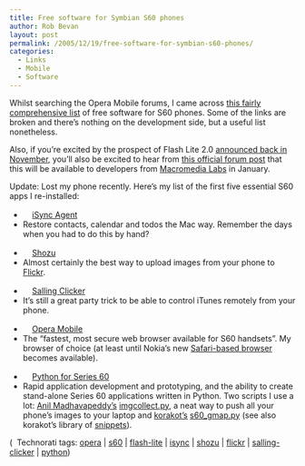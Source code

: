 ```yaml
---
title: Free software for Symbian S60 phones
author: Rob Bevan
layout: post
permalink: /2005/12/19/free-software-for-symbian-s60-phones/
categories:
  - Links
  - Mobile
  - Software
---
```

Whilst searching the Opera Mobile forums, I came across [this fairly comprehensive list][1] of free software for S60 phones. Some of the links are broken and there&#8217;s nothing on the development side, but a useful list nonetheless.

Also, if you&#8217;re excited by the prospect of Flash Lite 2.0 [announced back in November][2], you&#8217;ll also be excited to hear from [this official forum post][3] that this will be available to developers from [Macromedia Labs][4] in January.

Update: Lost my phone recently. Here&#8217;s my list of the first five essential S60 apps I re-installed:

<div class="links">
  <ul class="link">
    <li class="description">
      <a href="http://www.apple.com/macosx/features/isync/"><img src="http://robbevan.com/blog/wp-content/plugins/favicons/www.apple.com.favicon.ico" class="favicon" alt="" width="16" height="16" />iSync Agent</a>
    </li>
    <li class="notes">
      Restore contacts, calendar and todos the Mac way. Remember the days when you had to do this by hand?
    </li>
  </ul>
  
  <ul class="link">
    <li class="description">
      <a href="http://www.shozu.com"><img src="http://robbevan.com/blog/wp-content/plugins/favicons/www.shozu.com.favicon.ico" class="favicon" alt="" width="16" height="16" />Shozu</a>
    </li>
    <li class="notes">
      Almost certainly the best way to upload images from your phone to <a href="http://flickr.com/photos/robbevan/">Flickr</a>.
    </li>
  </ul>
  
  <ul class="link">
    <li class="description">
      <a href="http://www.salling.com/"><img src="http://robbevan.com/blog/wp-content/plugins/favicons/www.salling.com.favicon.ico" class="favicon" alt="" width="16" height="16" />Salling Clicker</a>
    </li>
    <li class="notes">
      It&#8217;s still a great party trick to be able to control iTunes remotely from your phone.
    </li>
  </ul>
  
  <ul class="link">
    <li class="description">
      <a href="http://www.opera.com/products/mobile/"><img src="http://robbevan.com/blog/wp-content/plugins/favicons/www.opera.com.favicon.ico" class="favicon" alt="" width="16" height="16" />Opera Mobile</a>
    </li>
    <li class="notes">
      The &#8220;fastest, most secure web browser available for S60 handsets&#8221;. My browser of choice (at least until Nokia&#8217;s new <a href="http://opensource.nokia.com/projects/S60browser/">Safari-based browser</a> becomes available).
    </li>
  </ul>
  
  <ul class="link">
    <li class="description">
      <a href="http://www.forum.nokia.com/main/0,,034-821,00.html"><img src="http://robbevan.com/blog/wp-content/plugins/favicons/www.forum.nokia.com.favicon.ico" class="favicon" alt="" width="16" height="16" />Python for Series 60</a>
    </li>
    <li class="notes">
      Rapid application development and prototyping, and the ability to create stand-alone Series 60 applications written in Python. Two scripts I use a lot: <a href="http://anil.recoil.org/">Anil Madhavapeddy&#8217;s</a> <a href="http://anil.recoil.org/projects/imgcollect-1.0.py">imgcollect.py</a>, a neat way to push <span class="hilite">all</span> your phone&#8217;s images to your laptop and <a href="http://korakot.stumbleupon.com/">korakot&#8217;s</a> <a href="http://discussion.forum.nokia.com/forum/showthread.php?threadid=63694">s60_gmap.py</a> (see also korakot&#8217;s library of <a href="http://www.bigbold.com/snippets/user/korakot/tag/series60">snippets</a>).
    </li>
  </ul>
</div>

<p class="technorati-tags">
  (<img style="float: none; padding: 2px 2px 0 2px;"  src="http://robbevan.com/blog/wp-content/themes/robbevan/images/technorati-small.gif" alt="" /> Technorati tags: <a href="http://technorati.com/tag/opera" rel="tag">opera</a> | <a href="http://technorati.com/tag/s60" rel="tag">s60</a> | <a href="http://technorati.com/tag/flash-lite" rel="tag">flash-lite</a> | <a href="http://technorati.com/tag/isync" rel="tag">isync</a> | <a href="http://technorati.com/tag/shozu" rel="tag">shozu</a> | <a href="http://technorati.com/tag/flickr" rel="tag">flickr</a> | <a href="http://technorati.com/tag/salling-clicker" rel="tag">salling-clicker</a> | <a href="http://technorati.com/tag/python" rel="tag">python</a>)
</p>

 [1]: http://my.opera.com/community/forums/topic.dml?id=112098
 [2]: http://www.macromedia.com/devnet/devices/articles/flashlite_v2_preview.html
 [3]: http://www.macromedia.com/cfusion/webforums/forum/messageview.cfm?catid=472&threadid=1085444&enterthread=y
 [4]: http://labs.macromedia.com/